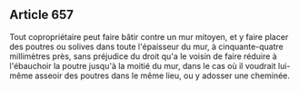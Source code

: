Article 657
----
Tout copropriétaire peut faire bâtir contre un mur mitoyen, et y faire placer
des poutres ou solives dans toute l'épaisseur du mur, à cinquante-quatre
millimètres près, sans préjudice du droit qu'a le voisin de faire réduire à
l'ébauchoir la poutre jusqu'à la moitié du mur, dans le cas où il voudrait
lui-même asseoir des poutres dans le même lieu, ou y adosser une cheminée.
